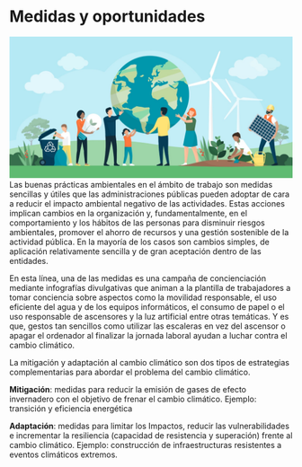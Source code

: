 # Medidas y oportunidades


![Medidas](img/Medidas.jpg)
Las buenas prácticas ambientales en el ámbito de trabajo son medidas sencillas y útiles que las administraciones públicas pueden adoptar de cara a reducir el impacto ambiental negativo de las actividades. Estas acciones implican cambios en la organización y, fundamentalmente, en el comportamiento y los hábitos de las personas para disminuir riesgos ambientales, promover el ahorro de recursos y una gestión sostenible de la actividad pública. En la mayoría de los casos son cambios simples, de aplicación relativamente sencilla y de gran aceptación dentro de las entidades.



En esta línea, una de las medidas es una campaña de concienciación mediante infografías divulgativas que animan a la plantilla de trabajadores a tomar conciencia sobre aspectos como la movilidad responsable, el uso eficiente del agua y de los equipos informáticos, el consumo de papel o el uso responsable de ascensores y la luz artificial entre otras temáticas. Y es que, gestos tan sencillos como utilizar las escaleras en vez del ascensor o apagar el ordenador al finalizar la jornada laboral ayudan a luchar contra el cambio climático.


La mitigación y adaptación al cambio climático son dos tipos de estrategias complementarias
para abordar el problema del cambio climático. 



**Mitigación**: medidas para reducir la emisión de gases de efecto invernadero con el
objetivo de frenar el cambio climático. Ejemplo: transición y eficiencia energética


**Adaptación**: medidas para limitar los Impactos, reducir las vulnerabilidades e
incrementar la resiliencia (capacidad de resistencia y superación) frente al cambio
climático. Ejemplo: construcción de infraestructuras resistentes a eventos climáticos
extremos.


